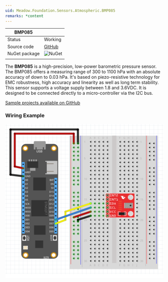 ```yaml
---
uid: Meadow.Foundation.Sensors.Atmospheric.BMP085
remarks: *content
---
```


| BMP085        |             |
|---------------|-------------|
| Status        | Working     |
| Source code   | [GitHub](https://github.com/WildernessLabs/Meadow.Foundation/tree/master/Source/Meadow.Foundation.Peripherals/Sensors.Atmospheric.Bmp085) |
| NuGet package | ![NuGet](https://img.shields.io/nuget/v/Meadow.Foundation.Sensors.Atmospheric.BMP085.svg?label=NuGet) |
| | |

The **BMP085** is a high-precision, low-power barometric pressure sensor. The BMP085 offers a measuring range of 300 to 1100 hPa with an absolute accuracy of down to 0.03 hPa. It's based on piezo-resistive technology for EMC robustness, high accuracy and linearity as well as long term stability. This sensor supports a voltage supply between 1.8 and 3.6VDC. It is designed to be connected directly to a micro-controller via the I2C bus.

[Sample projects available on GitHub](https://github.com/WildernessLabs/Meadow.Foundation/tree/master/Source/Meadow.Foundation.Peripherals/Sensors.Atmospheric.Bmp085/Samples/) 

### Wiring Example

![](../../API_Assets/Meadow.Foundation.Sensors.Atmospheric.BMP085/BMP085.svg)